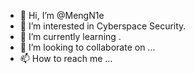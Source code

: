 - 👋 Hi, I’m @MengN1e
- 👀 I’m interested in Cyberspace Security.
- 🌱 I’m currently learning .
- 💞️ I’m looking to collaborate on ...
- 📫 How to reach me ...

<!---
MengN1e/MengN1e is a ✨ special ✨ repository because its `README.md` (this file) appears on your GitHub profile.
You can click the Preview link to take a look at your changes.
--->
